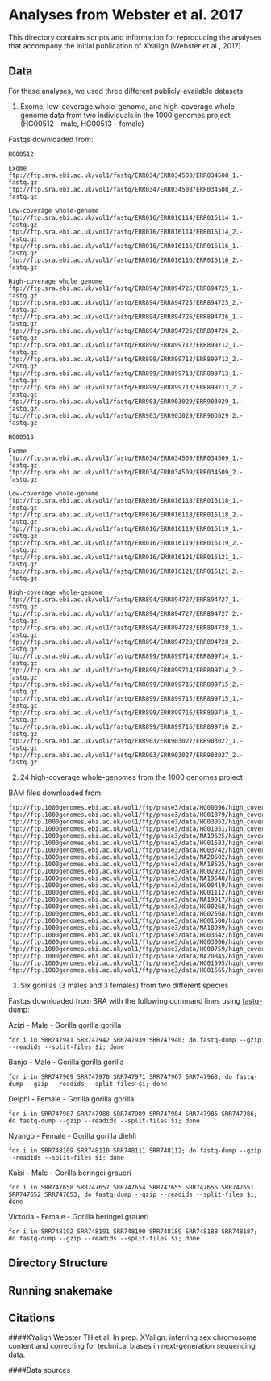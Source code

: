# Analyses from Webster et al. 2017
This directory contains scripts and information for reproducing the analyses that
accompany the initial publication of XYalign (Webster et al., 2017).

## Data
For these analyses, we used three different publicly-available datasets:

1) Exome, low-coverage whole-genome, and high-coverage whole-genome data from
two individuals in the 1000 genomes project (HG00512 - male, HG00513 - female)

Fastqs downloaded from:
```
HG00512

Exome
ftp:/­/­ftp.­sra.­ebi.­ac.­uk/­vol1/­fastq/­ERR034/­ERR034508/­ERR034508_1.­fastq.­gz
ftp:/­/­ftp.­sra.­ebi.­ac.­uk/­vol1/­fastq/­ERR034/­ERR034508/­ERR034508_2.­fastq.­gz

Low-coverage whole-genome
ftp:/­/­ftp.­sra.­ebi.­ac.­uk/­vol1/­fastq/­ERR016/­ERR016114/­ERR016114_1.­fastq.­gz
ftp:/­/­ftp.­sra.­ebi.­ac.­uk/­vol1/­fastq/­ERR016/­ERR016114/­ERR016114_2.­fastq.­gz
ftp:/­/­ftp.­sra.­ebi.­ac.­uk/­vol1/­fastq/­ERR016/­ERR016116/­ERR016116_1.­fastq.­gz
ftp:/­/­ftp.­sra.­ebi.­ac.­uk/­vol1/­fastq/­ERR016/­ERR016116/­ERR016116_2.­fastq.­gz

High-coverage whole genome
ftp:/­/­ftp.­sra.­ebi.­ac.­uk/­vol1/­fastq/­ERR894/­ERR894725/­ERR894725_1.­fastq.­gz
ftp:/­/­ftp.­sra.­ebi.­ac.­uk/­vol1/­fastq/­ERR894/­ERR894725/­ERR894725_2.­fastq.­gz
ftp:/­/­ftp.­sra.­ebi.­ac.­uk/­vol1/­fastq/­ERR894/­ERR894726/­ERR894726_1.­fastq.­gz
ftp:/­/­ftp.­sra.­ebi.­ac.­uk/­vol1/­fastq/­ERR894/­ERR894726/­ERR894726_2.­fastq.­gz
ftp:/­/­ftp.­sra.­ebi.­ac.­uk/­vol1/­fastq/­ERR899/­ERR899712/­ERR899712_1.­fastq.­gz
ftp:/­/­ftp.­sra.­ebi.­ac.­uk/­vol1/­fastq/­ERR899/­ERR899712/­ERR899712_2.­fastq.­gz
ftp:/­/­ftp.­sra.­ebi.­ac.­uk/­vol1/­fastq/­ERR899/­ERR899713/­ERR899713_1.­fastq.­gz
ftp:/­/­ftp.­sra.­ebi.­ac.­uk/­vol1/­fastq/­ERR899/­ERR899713/­ERR899713_2.­fastq.­gz
ftp:/­/­ftp.­sra.­ebi.­ac.­uk/­vol1/­fastq/­ERR903/­ERR903029/­ERR903029_1.­fastq.­gz
ftp:/­/­ftp.­sra.­ebi.­ac.­uk/­vol1/­fastq/­ERR903/­ERR903029/­ERR903029_2.­fastq.­gz

HG00513

Exome
ftp:/­/­ftp.­sra.­ebi.­ac.­uk/­vol1/­fastq/­ERR034/­ERR034509/­ERR034509_1.­fastq.­gz
ftp:/­/­ftp.­sra.­ebi.­ac.­uk/­vol1/­fastq/­ERR034/­ERR034509/­ERR034509_2.­fastq.­gz

Low-coverage whole-genome
ftp:/­/­ftp.­sra.­ebi.­ac.­uk/­vol1/­fastq/­ERR016/­ERR016118/­ERR016118_1.­fastq.­gz
ftp:/­/­ftp.­sra.­ebi.­ac.­uk/­vol1/­fastq/­ERR016/­ERR016118/­ERR016118_2.­fastq.­gz
ftp:/­/­ftp.­sra.­ebi.­ac.­uk/­vol1/­fastq/­ERR016/­ERR016119/­ERR016119_1.­fastq.­gz
ftp:/­/­ftp.­sra.­ebi.­ac.­uk/­vol1/­fastq/­ERR016/­ERR016119/­ERR016119_2.­fastq.­gz
ftp:/­/­ftp.­sra.­ebi.­ac.­uk/­vol1/­fastq/­ERR016/­ERR016121/­ERR016121_1.­fastq.­gz
ftp:/­/­ftp.­sra.­ebi.­ac.­uk/­vol1/­fastq/­ERR016/­ERR016121/­ERR016121_2.­fastq.­gz

High-coverage whole-genome
ftp:/­/­ftp.­sra.­ebi.­ac.­uk/­vol1/­fastq/­ERR894/­ERR894727/­ERR894727_1.­fastq.­gz
ftp:/­/­ftp.­sra.­ebi.­ac.­uk/­vol1/­fastq/­ERR894/­ERR894727/­ERR894727_2.­fastq.­gz
ftp:/­/­ftp.­sra.­ebi.­ac.­uk/­vol1/­fastq/­ERR894/­ERR894728/­ERR894728_1.­fastq.­gz
ftp:/­/­ftp.­sra.­ebi.­ac.­uk/­vol1/­fastq/­ERR894/­ERR894728/­ERR894728_2.­fastq.­gz
ftp:/­/­ftp.­sra.­ebi.­ac.­uk/­vol1/­fastq/­ERR899/­ERR899714/­ERR899714_1.­fastq.­gz
ftp:/­/­ftp.­sra.­ebi.­ac.­uk/­vol1/­fastq/­ERR899/­ERR899714/­ERR899714_2.­fastq.­gz
ftp:/­/­ftp.­sra.­ebi.­ac.­uk/­vol1/­fastq/­ERR899/­ERR899715/­ERR899715_2.­fastq.­gz
ftp:/­/­ftp.­sra.­ebi.­ac.­uk/­vol1/­fastq/­ERR899/­ERR899715/­ERR899715_1.­fastq.­gz
ftp:/­/­ftp.­sra.­ebi.­ac.­uk/­vol1/­fastq/­ERR899/­ERR899716/­ERR899716_1.­fastq.­gz
ftp:/­/­ftp.­sra.­ebi.­ac.­uk/­vol1/­fastq/­ERR899/­ERR899716/­ERR899716_2.­fastq.­gz
ftp:/­/­ftp.­sra.­ebi.­ac.­uk/­vol1/­fastq/­ERR903/­ERR903027/­ERR903027_1.­fastq.­gz
ftp:/­/­ftp.­sra.­ebi.­ac.­uk/­vol1/­fastq/­ERR903/­ERR903027/­ERR903027_2.­fastq.­gz
```

2) 24 high-coverage whole-genomes from the 1000 genomes project

BAM files downloaded from:

```
ftp://ftp.1000genomes.ebi.ac.uk/vol1/ftp/phase3/data/HG00096/high_coverage_alignment/HG00096.wgs.ILLUMINA.bwa.GBR.high_cov_pcr_free.20140203.bam
ftp://ftp.1000genomes.ebi.ac.uk/vol1/ftp/phase3/data/HG01879/high_coverage_alignment/HG01879.wgs.ILLUMINA.bwa.ACB.high_cov_pcr_free.20140203.bam
ftp://ftp.1000genomes.ebi.ac.uk/vol1/ftp/phase3/data/HG03052/high_coverage_alignment/HG03052.wgs.ILLUMINA.bwa.MSL.high_cov_pcr_free.20140203.bam
ftp://ftp.1000genomes.ebi.ac.uk/vol1/ftp/phase3/data/HG01051/high_coverage_alignment/HG01051.wgs.ILLUMINA.bwa.PUR.high_cov_pcr_free.20140203.bam
ftp://ftp.1000genomes.ebi.ac.uk/vol1/ftp/phase3/data/NA19625/high_coverage_alignment/NA19625.wgs.ILLUMINA.bwa.ASW.high_cov_pcr_free.20140203.bam
ftp://ftp.1000genomes.ebi.ac.uk/vol1/ftp/phase3/data/HG01583/high_coverage_alignment/HG01583.wgs.ILLUMINA.bwa.PJL.high_cov_pcr_free.20140203.bam
ftp://ftp.1000genomes.ebi.ac.uk/vol1/ftp/phase3/data/HG03742/high_coverage_alignment/HG03742.wgs.ILLUMINA.bwa.ITU.high_cov_pcr_free.20140203.bam
ftp://ftp.1000genomes.ebi.ac.uk/vol1/ftp/phase3/data/NA20502/high_coverage_alignment/NA20502.wgs.ILLUMINA.bwa.TSI.high_cov_pcr_free.20140203.bam
ftp://ftp.1000genomes.ebi.ac.uk/vol1/ftp/phase3/data/NA18525/high_coverage_alignment/NA18525.wgs.ILLUMINA.bwa.CHB.high_cov_pcr_free.20140203.bam
ftp://ftp.1000genomes.ebi.ac.uk/vol1/ftp/phase3/data/HG02922/high_coverage_alignment/HG02922.wgs.ILLUMINA.bwa.ESN.high_cov_pcr_free.20140203.bam
ftp://ftp.1000genomes.ebi.ac.uk/vol1/ftp/phase3/data/NA19648/high_coverage_alignment/NA19648.wgs.ILLUMINA.bwa.MXL.high_cov_pcr_free.20140203.bam
ftp://ftp.1000genomes.ebi.ac.uk/vol1/ftp/phase3/data/HG00419/high_coverage_alignment/HG00419.wgs.ILLUMINA.bwa.CHS.high_cov_pcr_free.20140203.bam
ftp://ftp.1000genomes.ebi.ac.uk/vol1/ftp/phase3/data/HG01112/high_coverage_alignment/HG01112.wgs.ILLUMINA.bwa.CLM.high_cov_pcr_free.20140203.bam
ftp://ftp.1000genomes.ebi.ac.uk/vol1/ftp/phase3/data/NA19017/high_coverage_alignment/NA19017.wgs.ILLUMINA.bwa.LWK.high_cov_pcr_free.20140203.bam
ftp://ftp.1000genomes.ebi.ac.uk/vol1/ftp/phase3/data/HG00268/high_coverage_alignment/HG00268.wgs.ILLUMINA.bwa.FIN.high_cov_pcr_free.20140203.bam
ftp://ftp.1000genomes.ebi.ac.uk/vol1/ftp/phase3/data/HG02568/high_coverage_alignment/HG02568.wgs.ILLUMINA.bwa.GWD.high_cov_pcr_free.20140203.bam
ftp://ftp.1000genomes.ebi.ac.uk/vol1/ftp/phase3/data/HG01500/high_coverage_alignment/HG01500.wgs.ILLUMINA.bwa.IBS.high_cov_pcr_free.20140203.bam
ftp://ftp.1000genomes.ebi.ac.uk/vol1/ftp/phase3/data/NA18939/high_coverage_alignment/NA18939.wgs.ILLUMINA.bwa.JPT.high_cov_pcr_free.20140203.bam
ftp://ftp.1000genomes.ebi.ac.uk/vol1/ftp/phase3/data/HG03642/high_coverage_alignment/HG03642.wgs.ILLUMINA.bwa.STU.high_cov_pcr_free.20140203.bam
ftp://ftp.1000genomes.ebi.ac.uk/vol1/ftp/phase3/data/HG03006/high_coverage_alignment/HG03006.wgs.ILLUMINA.bwa.BEB.high_cov_pcr_free.20140203.bam
ftp://ftp.1000genomes.ebi.ac.uk/vol1/ftp/phase3/data/HG00759/high_coverage_alignment/HG00759.wgs.ILLUMINA.bwa.CDX.high_cov_pcr_free.20140203.bam
ftp://ftp.1000genomes.ebi.ac.uk/vol1/ftp/phase3/data/NA20845/high_coverage_alignment/NA20845.wgs.ILLUMINA.bwa.GIH.high_cov_pcr_free.20140203.bam
ftp://ftp.1000genomes.ebi.ac.uk/vol1/ftp/phase3/data/HG01595/high_coverage_alignment/HG01595.wgs.ILLUMINA.bwa.KHV.high_cov_pcr_free.20140203.bam
ftp://ftp.1000genomes.ebi.ac.uk/vol1/ftp/phase3/data/HG01565/high_coverage_alignment/HG01565.wgs.ILLUMINA.bwa.PEL.high_cov_pcr_free.20140203.bam
```

3) Six gorillas (3 males and 3 females) from two different species

Fastqs downloaded from SRA with the following command lines using [fastq-dump](https://trace.ncbi.nlm.nih.gov/Traces/sra/sra.cgi?view=toolkit_doc&f=fastq-dump):

Azizi - Male - Gorilla gorilla gorilla
```
for i in SRR747941 SRR747942 SRR747939 SRR747940; do fastq-dump --gzip --readids --split-files $i; done
```

Banjo - Male - Gorilla gorilla gorilla
```
for i in SRR747969 SRR747970 SRR747971 SRR747967 SRR747968; do fastq-dump --gzip --readids --split-files $i; done
```

Delphi - Female - Gorilla gorilla gorilla
```
for i in SRR747987 SRR747988 SRR747989 SRR747984 SRR747985 SRR747986; do fastq-dump --gzip --readids --split-files $i; done
```

Nyango - Female - Gorilla gorilla diehli
```
for i in SRR748109 SRR748110 SRR748111 SRR748112; do fastq-dump --gzip --readids --split-files $i; done
```
Kaisi - Male - Gorilla beringei graueri
```
for i in SRR747658 SRR747657 SRR747654 SRR747655 SRR747656 SRR747651 SRR747652 SRR747653; do fastq-dump --gzip --readids --split-files $i; done
```

Victoria - Female - Gorilla beringei graueri
```
for i in SRR748192 SRR748191 SRR748190 SRR748189 SRR748188 SRR748187; do fastq-dump --gzip --readids --split-files $i; done
```

## Directory Structure


## Running snakemake


## Citations

####XYalign
Webster TH et al. In prep. XYalign: inferring sex chromosome content and correcting
for technical biases in next-generation sequencing data.

####Data sources
